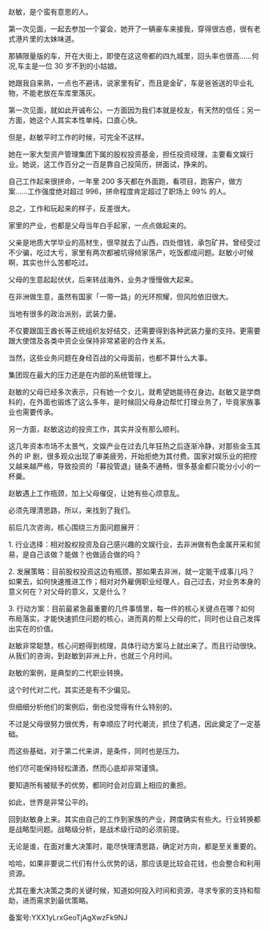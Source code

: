 赵敏，是个蛮有意思的人。

第一次见面，一起去参加一个宴会，她开了一辆豪车来接我，穿得很古惑，很有老式港片里的太妹味道。

那辆限量版的车，开在大街上，即使在这这帝都的四九城里，回头率也很高……何况,车主是一位 30 岁不到的小姑娘。

她跟我自来熟，一点也不避讳，说家里有矿，而且是金矿，车是爸爸送的毕业礼物，不能老放在车库里落灰。

第一次见面，就如此开诚布公，一方面因为我们本就是校友，有天然的信任；另一方面，她这个人其实本性单纯，口直心快。

但是，赵敏平时工作的时候，可完全不这样。

她在一家大型资产管理集团下属的股权投资基金，担任投资经理，主要看文娱行业。她说，这工作百分之一百是靠自己投简历，拼面试，挣来的。

自己工作起来很拼命，一年里 200 多天都在外面跑，看项目，跑客户，做方案……工作强度绝对超过 996，拼命程度肯定超过了职场上 99\% 的人。

总之，工作和玩起来的样子，反差很大。

家里的产业，也都是父母当年白手起家，一点点做起来的。

父亲是地质大学毕业的高材生，很早就去了山西，四处借钱，承包矿井。曾经受过不少骗，吃过大亏，家里有两次都被坑得倾家荡产，吃饭都成问题。赵敏小时候啊，其实也什么苦都吃过。

父母的生意起起伏伏，后来转战海外，业务才慢慢做大起来。

在非洲做生意，虽然有国家「一带一路」的光环照耀，但风险依旧很大。

当地有很多的政治派别，武装力量。

不仅要跟国王酋长等正统组织友好结交，还需要得到各种武装力量的支持。更需要跟大使馆及各类中资企业保持非常紧密的合作关系。

当然，这些业务问题在身经百战的父母面前，也都不算什么大事。

集团现在最大的压力还是在内部的系统管理上。

赵敏的父母已经多次表示，只有她一个女儿，就希望她能待在身边。赵敏又是学商科的，在外面也锻炼了这么多年，是时候回父母身边帮忙打理业务了，毕竟家族事业也需要传承。

另一方面，赵敏这边的投资工作，其实并没有那么顺利。

这几年资本市场不太景气，文娱产业在过去几年狂热之后逐渐冷静，对那些金玉其外的 IP 剧，很多观众出现了审美疲劳，开始拒绝为其付费。国家对娱乐业的把控又越来越严格，导致投资的「募投管退」链条不通畅，很多基金都只能分小小的一杯羹。

赵敏遇上工作瓶颈，加上父母催促，让她有些心烦意乱。

必须先理清思路，所以，来找到了我们。

前后几次咨询，核心围绕三方面问题展开：

1\. 行业选择：相对股权投资及自己感兴趣的文娱行业，去非洲做有色金属开采和贸易，是自己该做？能做？也做适合做的吗？

2\. 发展策略：目前股权投资这边有瓶颈，那如果去非洲，就一定能干成事儿吗？如果去，如何快速推进工作；相对对外雇佣职业经理人，自己过去，对业务本身的意义何在？对父母的意义，又是什么？

3\. 行动方案：目前最紧急最重要的几件事情里，每一件的核心关键点在哪？如何布局落实，才能快速抓住问题的核心，进而真的帮上父母的忙，同时也让自己发挥出实在的价值。

赵敏非常聪慧，核心问题得到梳理，具体行动方案马上就出来了。而且行动很快。从我们的咨询，到赵敏到非洲上升，也就三个月时间。

赵敏的案例，是典型的二代职业转换。

这个时代对二代，其实还是有不少偏见。

但细细分析他们的案例后，倒也没觉得有什么特别的。

不过是父母很努力很优秀，有幸顺应了时代潮流，抓住了机遇，因此奠定了一定基础。

而这些基础，对于第二代来讲，是条件，同时也是压力。

他们尽可能保持轻松潇洒，然而心底却非常谨慎。

要知道所有被赋予的优势，都同时会对应肩上相应的重担。

如此，世界是非常公平的。

回到赵敏身上来。其实由自己的工作到家族的产业，跨度确实有些大。行业转换都是战略型问题。战略级分析，是战术级行动的必须前提。

无论是谁，在面对重大决策时，能尽快理清思路，确定对方向，都是至关重要的。

哈哈，如果非要说二代们有什么优势的话，那应该是比较会花钱，也会整合和利用资源。

尤其在重大决策之类的关键时候，知道如何投入时间和资源，寻求专家的支持和帮助，进而需求到最优策略。

备案号:YXX1yLrxGeoTjAgXwzFk9NJ